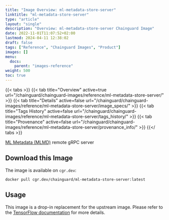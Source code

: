 ```yaml
---
title: "Image Overview: ml-metadata-store-server"
linktitle: "ml-metadata-store-server"
type: "article"
layout: "single"
description: "Overview: ml-metadata-store-server Chainguard Image"
date: 2022-11-01T11:07:52+02:00
lastmod: 2024-04-11 12:38:02
draft: false
tags: ["Reference", "Chainguard Images", "Product"]
images: []
menu: 
  docs: 
    parent: "images-reference"
weight: 500
toc: true
---
```


{{< tabs >}}
{{< tab title="Overview" active=true url="/chainguard/chainguard-images/reference/ml-metadata-store-server/" >}}
{{< tab title="Details" active=false url="/chainguard/chainguard-images/reference/ml-metadata-store-server/image_specs/" >}}
{{< tab title="Tags History" active=false url="/chainguard/chainguard-images/reference/ml-metadata-store-server/tags_history/" >}}
{{< tab title="Provenance" active=false url="/chainguard/chainguard-images/reference/ml-metadata-store-server/provenance_info/" >}}
{{</ tabs >}}



<!--overview:start-->
[ML Metadata (MLMD)](https://www.tensorflow.org/tfx/guide/mlmd) remote gRPC server
<!--overview:end-->

## Download this Image

The image is available on `cgr.dev`:

```
docker pull cgr.dev/chainguard/ml-metadata-store-server:latest
```


<!--body:start-->
## Usage

This image is a drop-in replacement for the upstream image. Please refer to the [TensorFlow documentation](https://www.tensorflow.org/tfx/guide/mlmd#use_mlmd_with_a_remote_grpc_server) for more details.
<!--body:end-->

